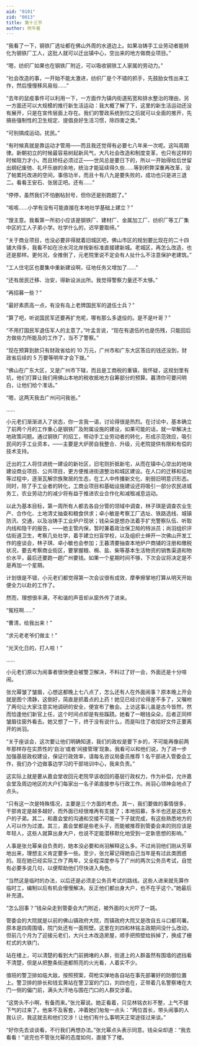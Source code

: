 ```yaml
---
aid: "0101"
zid: "0013"
title: 第十三节
author: 吹牛者
---
```


“我看了一下，钢铁厂选址都在佛山外周的水道边上。如果冶铸手工业劳动者能转化为钢铁厂工人，这批人就可以迁出镇中心，空出来的地方做商业项目。”

“嗯，纺织厂如果也在钢铁厂附近，可以吸收钢铁工人家属的劳动力。”

“社会改造的事，一开始不能太激进，纺织厂是个不错的抓手，先鼓励女性出来工作，然后慢慢移风易俗……”

“去年的鼠疫事件可以利用一下，一方面作为镇内街道拓宽和排水整治的理由，另一方面还可以大规模的推行新生活运动：我大概了解了下，这里的新生活运动还没有展开，只是在宣传层面上存在。我们的警政系统到位之后就可以全面的推开，先搞些强制性的卫生规定、提倡良好生活习惯，除四害之类。”

“可别搞成运动。扰民。”

“有时候真就是靠运动才管用――而且我还觉得有必要七八年来一次呢。这叫周期律。新朝初立的时候最容易树起新风气，大凡社会改造和制度变革，也只有这样的时候阻力才小。而且矫枉必须过正――世风总是要日下的，所以一开始得给后世留出纲纪废弛、礼坏乐崩的余地，统治才能延续得久些……等到积弊深重再改革，没了帕累托改进的空间，事倍功半，而且十有八九是要失败的，成功也只是进三退二。看看王安石、张居正吧。还有……”

“停停，虽然我们不怕删帖封号，但你还是别跑题了。”

“咳咳……小学有没有可能直接在本地社学基础上建立？”

“馊主意。我看第一所初小应该是钢铁厂、建材厂、金属加工厂、纺织厂等工厂集中区的工人子弟小学。社学什么的，迟早要取缔。”

“关于商业项目，也没必要非得就着旧城区吧，佛山市区的规划要比现在的二十四铺大得多，我看不如在汾水河北岸按新标准直接建新城。老城区，再怎么改造，也还是那样。更何况，全推倒了，元老院里说不定会有人扯什么不注意保护老建筑。”

“工人住宅区也要集中重新建设啊，征地任务又增加了……”

“还有居民迁移、治安，得新设派出所。我觉得警察力量还不太够。”

“再招募一些？”

“最好素质高一点，有没有岛上老牌国民军的退伍士兵？”

“算了吧，听说国民军还要再扩充呢，哪有那么多退役的。是不是叶哥？”

“不用打国民军退伍军人的主意了。”叶孟言说，“现在有退伍的也是伤残，只能回后方做些力所能及的工作了，当不了警察。”

“现在预算到款只有财政省给的 10 万元，广州市和广东大区答应的钱还没到，财政省后续的 5 万要等明年才会下拨。”

“佛山在广东大区，又是广州市下辖，而且是工商税的重镇，我怀疑，这规划里有坑，他们打算让我们用佛山本地的税收抵地方自筹部分的预算。暮清你可要问明白，让他们给个准话。”

“嗯，这两天我去广州问问我爸。”

……

小元老们渐渐进入了状态，你一言我一语，讨论得很是热烈。在讨论中，基本确立了前两个月的工作重心是钢铁厂及附属设施的建设，如果可能的话，就一举解决土地政策问题。通过钢铁厂的招工，带动手工业劳动者的转化，形成示范效应，吸引民间的手工业资本，——主要是大炉房自我整合、升级，元老院提供有限和有偿的技术支持。

迁出的工人将住进统一建设的新社区，旧宅则折抵新宅，从而在镇中心空出的地块建设商业项目、公共项目，更方便推进街道整治和城区建设。在人口的迁移和征地等过程中，逐渐瓦解宗族聚居的生态，在工人中传播新文化、削弱旧明意识形态。同时，除了手工业者的转化，工商业项目和基础设施建设还将吸引一部分农民进城务工，农业劳动力的减少将有益于推进农业合作化和减租减息运动。

以此为基本目标，第一周所有人都去各自分管的领域中调查，林子琪是调查农业生产、合作化、土地清丈抽查和粮食供求；卓小敏是考察工厂选址、铁路选线、城镇防汛、交通，以及冶铸手工业炉户现状；钱朵朵是想办法着手扩充警察队伍、听取内线和隐干的报告，——她主管内保，暂时兼着政治保卫局的特派员；尚羽组织评估街道卫生，考察几处社学，着手建立扫盲学校，以及组织士绅开一次佛山开发工作的座谈会，林子琪、卓小敏也会参加；王暮清要抽查本地炉户商铺的注册和缴税状况，要去考察商业街区，要掌握粮、棉、盐、柴等基本生活物资的销售渠道和物价水平，最后还要跑一趟广州要钱。如果一个星期时间不够，下次会议将决定是不是再加一个星期。

计划很是不错，小元老们都觉得第一次会议很有成效，摩拳擦掌地打算从明天开始便全力以赴的工作了。

然而，理想很丰满，不和谐的声音却从窗外传了进来。

“冤枉啊……”

“曹清，给我出来！”

“求元老老爷们做主！”

“光天化日的，打人啦！”

……

小元老们原以为闹事者很快便会被警卫解决，不料过了好一会，外面还是十分喧闹。![]()

张允幂皱了皱眉，心想这都晚上七八点了，怎么还有人在外面闹事？原本晚上开会就是图个清静，这倒好，简直是抓着点的上药！她见已经讨论得差不多了，又嘱咐了两句让大家注意实地调研的安全，便宣布了散会。上访这事儿虽是古今皆然，然而恰逢他们新官上任，这个时间点却是有些蹊跷。她看了一眼钱朵朵，后者正同样皱眉往窗外看去。她又想了一下，终于没有说什么，而是叫住了收拾好文件正要离开的尚羽。

“关于座谈会，这次要让他们明确知道，我们的政权是要下乡的，不可能再像前两年那样存在实质性的‘自治’或者‘间接管理’现象。我看可以和他们说，为了进一步加强基层政权建设，保证行政效率，请每名咨议局委员推荐 1 名干部进入管委会工作，我们办个边做事边学习的干部培训中心，我来负责。”

这实际上就是要从嘉会堂收回元老院早该收回的基层行政权力，作为补偿，允许嘉会堂及周边地区的大户们每家出一名子弟直接参与行政工作。尚羽心领神会地点了点头。

“只有这一次是特殊情况，主要是三个方面的考虑。其一，我们要做的事情很多，干部肯定是越多越好，而外面已经很难再有支援了；本地招募，多半也还是这些大户的子弟。其二，和嘉会堂的沟通和交接不可能一下子就完成，有这些熟悉地方的人可以作为过渡。其三，嘉会堂都是些老头子，而能被推荐到管委会来的则应该是年轻人，这些人就算出身大户，也说不定能潜移默化地受到一定新思想的影响。”

人事是张允幂亲自负责的，她本没必要和尚羽解释这么多。不过尚羽他们刚从芳草地出来，理想主义肯定要多一些。至少，张允幂记得她自己当年是有过此类困惑的。现在她已经实际工作了两年，又全程深度参与了广州的两次公务员考试，自觉有必要多说几句，以便帮助他们尽快进入角色。

“当然这是临时的办法，以后还是必须走公务员考试的路线。这些人进来就先算作临时工，编制以后有机会慢慢解决。反正他们都出身大户，也不在乎这个。”她最后补充道。

“怎么回事？”钱朵朵走到管委会大门附近，被外面的火光吓了一跳。

管委会的大院就是以前的佛山镇政府大院，而镇政府大院又是改自五斗口都司署。原本是四周围墙，院门处还有一面照壁。这里在刘四和林铭主政期间没什么改动，但前几个月为了迎接元老们，大兴土木改造房屋，顺手把照壁给拆掉了，换成了栅栏式的大铁门，

站在楼上，可以清楚的看到大门前拥堵的人群，街道上的人群虽然有围墙的遮挡看不清楚，但是从把整条街道都照亮的火光看，人着实不少。

值班的警卫排如临大敌，按照预案，荷枪实弹地各自站在事先部署好的防御位置上。警卫排的排长和钱玄黄站在警卫室的门口，刘四也在，正带着几名警察堵在大门一侧的偏门前，满头大汗地与围在门口的人群交涉着。

“这势头不小啊，有备而来。”张允幂说。她正看着，只见林铭衣衫不整，上气不接下气的过来了。他来不及客套，冲着她们匆匆一点头：“两位首长，带头闹事的人我认识，我这就去和他们交涉！让他们有什么事明天正常途径过来谈。”

“好你先去谈谈看，不行我们再想办法。”张允幂点头表示同意。钱朵朵却道：“我去看看！”说完也不管张允幂的态度如何，直接下了楼。
